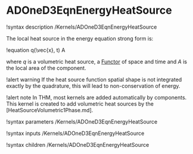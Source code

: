 # ADOneD3EqnEnergyHeatSource

!syntax description /Kernels/ADOneD3EqnEnergyHeatSource

The local heat source in the energy equation strong form is:

!equation
q(\vec{x}, t) A

where $q$ is a volumetric heat source, a [Functor](syntax/Functors/index.md) of space and time and $A$ is the local area of the component.

!alert warning
If the heat source function spatial shape is not integrated exactly by the quadrature, this will lead
to non-conservation of energy.

!alert note
In THM, most kernels are added automatically by components. This kernel is created to add volumetric heat sources
by the [HeatSourceVolumetric1Phase.md].

!syntax parameters /Kernels/ADOneD3EqnEnergyHeatSource

!syntax inputs /Kernels/ADOneD3EqnEnergyHeatSource

!syntax children /Kernels/ADOneD3EqnEnergyHeatSource
